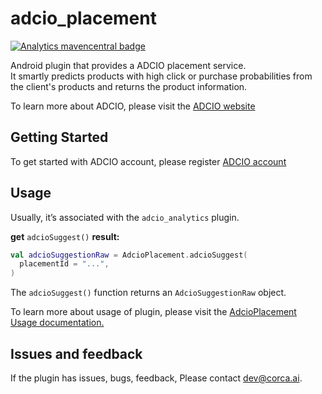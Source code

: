 #  adcio_placement
[![Analytics mavencentral badge](https://img.shields.io/maven-central/v/io.github.corca-ai/adcio_placement.svg)](https://central.sonatype.com/artifact/io.github.corca-ai/adcio_placement) 

Android plugin that provides a ADCIO placement service. <br />
It smartly predicts products with high click or purchase probabilities from the client's products and returns the product information.

To learn more about ADCIO, please visit the [ADCIO website](https://www.adcio.ai/)
</br>

## Getting Started
To get started with ADCIO account, please register [ADCIO account](https://app.adcio.ai/en/)
</br>

## Usage

Usually, it’s associated with the `adcio_analytics` plugin.

**get** `adcioSuggest()` **result:**

```kotlin
val adcioSuggestionRaw = AdcioPlacement.adcioSuggest(
  placementId = "...",
)
```

The `adcioSuggest()` function returns an `AdcioSuggestionRaw` object.

To learn more about usage of plugin, please visit the [AdcioPlacement Usage documentation.](https://docs.adcio.ai/en/sdk/suggestions/android)
</br>

## Issues and feedback
If the plugin has issues, bugs, feedback, Please contact <dev@corca.ai>.
